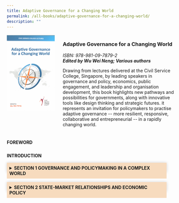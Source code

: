 ```yaml
---
title: Adaptive Governance for a Changing World
permalink: /all-books/adaptive-governance-for-a-changing-world/
description: ""
---
```

<style>

	
.grid-container {
	display: grid;
	grid-template-columns: 30% 70%;
	grid-gap: 5%
	}
	
img {
		object-fit: contain;
		width: 100%;
		height: 80%;
	}	

.chapter-divider {
	margin-top: 5%;
	}	
	
.Accordion-Paragraph {
	 font-size: 1em;
	 margin-left: 0.5em;
	 margin-right: 0.5em;

	}
	
	summary {
		background-color: #f7dbbe;
		padding:8px;
		margin-bottom: -20px;
		font-weight: bold;
		transition: all 0.5s ease;

	}
	
	summary:hover{
		cursor: pointer;
		color: white;
		background-color: #F68B1F;
		font-weight: bold;
	}
	
	details[open] {
		background-color: #f7f0f0;

	}
	
     details {
		box-shadow: 0px 0px 10px #d4d4d4;
		margin-top: 1em;
		margin-bottom: 2.2em;

	}	
	
dt {
	margin-bottom: 10px;
	font-size: 1em;
	}

dd {
	margin-top: -10px;
	font-size: 0.9em;
	}	
	
</style>


<div class="grid-container">
	<div class="grid-child"><img src="/images/Books/Adaptive%20Governance%20for%20a%20Changing%20World.png"></div>
	<div class="grid-child">
		<h3>Adaptive Governance for a Changing World</h3>
		<i>ISBN: 978-981-09-7879-2</i><br>
		<b><i>Edited by Wu Wei Neng; Various authors</i></b>
		<p>Drawing from lectures delivered at the Civil Service College, Singapore, by leading speakers in governance and policy, economics, public engagement, and leadership and organisation development, this book highlights new pathways and possibilities for governments, along with innovative tools like design thinking and strategic futures. it represents an invitation for policymakers to practise adaptive governance -- more resilient, responsive, collaborative and entrepreneurial -- in a rapidly changing world.</p>
	</div>

</div>



<div>

<div class="chapter-divider">
<p class="bigger"><b>FOREWORD</b></p>

</div>
	
<div class="chapter-divider">
<p class="bigger"><b>INTRODUCTION</b></p>

</div>	

<details>
<summary>SECTION 1 GOVERNANCE AND POLICYMAKING IN A COMPLEX WORLD</summary>
		<p class="Accordion-Paragraph">
	</p><dl>
		<dt>Overview by Noel Bay</dt>
		<dt>A NEW GENERATION OF LEADERS</dt>
		<dt>EMBRACE COMPLEXITY, HARNESS HUMAN NATURE</dt>
		<dd>Lecture by Eric Bonabeau, summary by Anuradha Shroff</dd>
		<dt>Innovations in Governance and Leadership</dt>
		<dd>Lecture by Augustine O’Donnell, summary by Vernie Oliveiro</dd>
		<dt>The Art of Public Strategy</dt>
		<dd>Lecture by Geoff Mulgan, summary by Celine Lim</dd>
	</dl>
<p></p>

</details>


<details>  
<summary>SECTION 2 STATE-MARKET RELATIONSHIPS AND ECONOMIC POLICY</summary>  
<p class="Accordion-Paragraph">
	</p><dt>Overview by Charmaine Tan</dt>
  
  <dt>Capitalism 4.0: The Birth of a New Economy</dt>
  <dd>Lecture by Anatole Kaletsky, summary by Charmaine Tan</dd>
  
  <dt>The Return of Industrial Policy</dt>
  <dd>Lecture by Dani Rodrik, summary by Alisha Gill</dd>
  
  <dt>Falling Behind: Income Inequality and Middle Class Disaffection</dt>
  <dd>Lecture by Robert Frank, summary by Amanda Chan</dd>
  
  <dt>Evolution, Economics and the Origin of Wealth: How Complexity Changes the Way We Think about the Economy</dt>
  <dd>Lecture by Eric Beinhocker, summary by Charmaine Tan</dd>
	<p></p>  
  
</details>





</div>